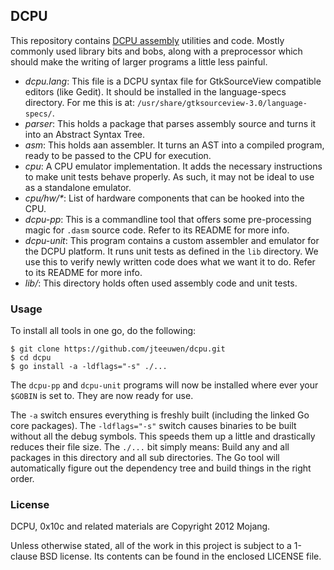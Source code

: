## DCPU

This repository contains [DCPU assembly][1] utilities and code.
Mostly commonly used library bits and bobs, along with a preprocessor
which should make the writing of larger programs a little less painful.

[1]: http://dcpu.com

* _dcpu.lang_: This file is a DCPU syntax file for GtkSourceView
  compatible editors (like Gedit). It should be installed in the
  language-specs directory.
  For me this is at: `/usr/share/gtksourceview-3.0/language-specs/`. 
* _parser_: This holds a package that parses assembly source and turns it
  into an Abstract Syntax Tree.
* _asm_: This holds aan assembler. It turns an AST into a compiled
  program, ready to be passed to the CPU for execution.
* _cpu_: A CPU emulator implementation. It adds the necessary instructions
  to make unit tests behave properly. As such, it may not be ideal to use
  as a standalone emulator.
* _cpu/hw/*_: List of hardware components that can be hooked into the CPU.
* _dcpu-pp_: This is a commandline tool that offers some pre-processing
  magic for `.dasm` source code. Refer to its README for more info.
* _dcpu-unit_: This program contains a custom assembler and emulator
  for the DCPU platform. It runs unit tests as defined in the `lib` 
  directory. We use this to verify newly written code does what we
  want it to do. Refer to its README for more info.
* _lib/_: This directory holds often used assembly code and unit tests.


### Usage

To install all tools in one go, do the following:

    $ git clone https://github.com/jteeuwen/dcpu.git
    $ cd dcpu
    $ go install -a -ldflags="-s" ./...

The `dcpu-pp` and `dcpu-unit` programs will now be installed where ever
your `$GOBIN` is set to. They are now ready for use.

The `-a` switch ensures everything is freshly built (including the linked
Go core packages). The `-ldflags="-s"` switch causes binaries to be built
without all the debug symbols. This speeds them up a little and drastically
reduces their file size. The `./...` bit simply means: Build any and all
packages in this directory and all sub directories. The Go tool will
automatically figure out the dependency tree and build things in the right
order.

### License

DCPU, 0x10c and related materials are Copyright 2012 Mojang.

Unless otherwise stated, all of the work in this project is subject to a
1-clause BSD license. Its contents can be found in the enclosed LICENSE file.

